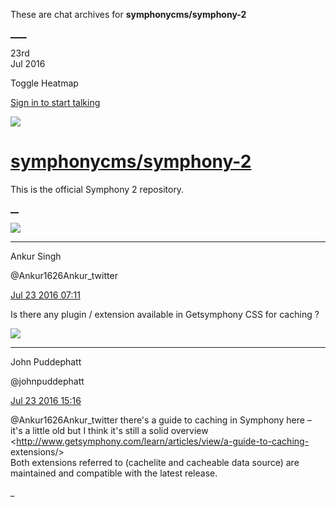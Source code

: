 These are chat archives for **symphonycms/symphony-2**

[__](/symphonycms/symphony-2/archives/2016/07/24)[__](/symphonycms/symphony-2/archives/2016/07/22)

23rd  
Jul 2016

Toggle Heatmap

[Sign in to start talking](/login?action=login&button=archive-login)

![](https://avatars-02.gitter.im/group/iv/3/57542c45c43b8c601977197e?s=48)

#  [symphonycms/symphony-2](/symphonycms/symphony-2)

This is the official Symphony 2 repository.

[ __](/orgs/symphonycms/rooms "More symphonycms rooms")

![](https://pbs.twimg.com/profile_images/687526576821374976/NCGS3mgs_bigger.jpg)

____

Ankur Singh

@Ankur1626Ankur_twitter

[Jul 23 2016
07:11](https://gitter.im/symphonycms/symphony-2?at=579318b467c448730ee9a1d5)

Is there any plugin / extension available in Getsymphony CSS for caching ?

![](https://avatars0.githubusercontent.com/u/8030910?v=3&s=30)

____

John Puddephatt

@johnpuddephatt

[Jul 23 2016
15:16](https://gitter.im/symphonycms/symphony-2?at=57938a3cbc636a263ede7edd)

@Ankur1626Ankur_twitter there's a guide to caching in Symphony here – it's a
little old but I think it's still a solid overview
<http://www.getsymphony.com/learn/articles/view/a-guide-to-caching-
extensions/>  
Both extensions referred to (cachelite and cacheable data source) are
maintained and compatible with the latest release.

_


